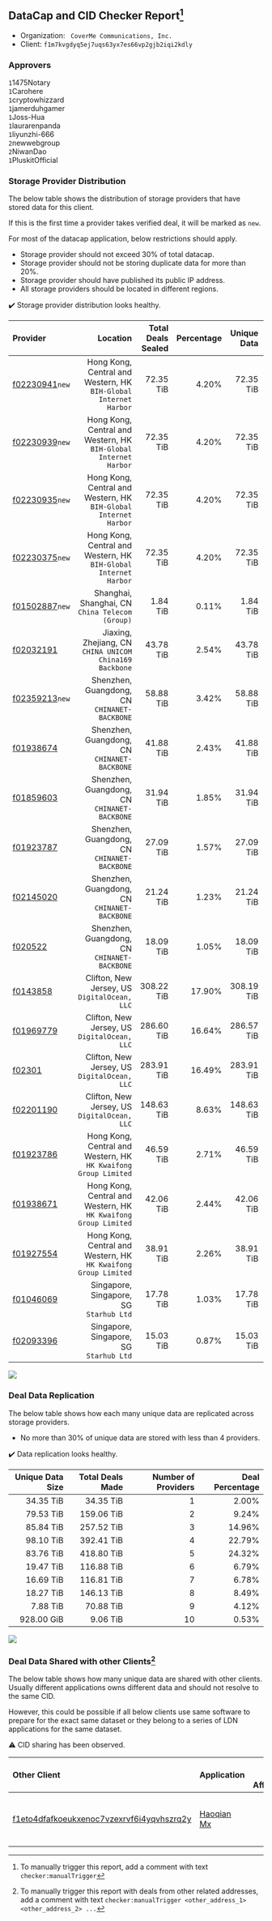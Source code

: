 ## DataCap and CID Checker Report[^1]
 - Organization: ` CoverMe Communications, Inc.`
 - Client: `f1m7kvgdyq5ej7uqs63yx7es66vp2gjb2iqi2kdly`
### Approvers
`1`1475Notary<br/>`1`Carohere<br/>`1`cryptowhizzard<br/>`1`jamerduhgamer<br/>`1`Joss-Hua<br/>`1`laurarenpanda<br/>`1`liyunzhi-666<br/>`2`newwebgroup<br/>`2`NiwanDao<br/>`1`PluskitOfficial

### Storage Provider Distribution
The below table shows the distribution of storage providers that have stored data for this client.

If this is the first time a provider takes verified deal, it will be marked as `new`.

For most of the datacap application, below restrictions should apply.
 - Storage provider should not exceed 30% of total datacap.
 - Storage provider should not be storing duplicate data for more than 20%.
 - Storage provider should have published its public IP address.
 - All storage providers should be located in different regions.

✔️ Storage provider distribution looks healthy.

| Provider                                                    |                                                            Location | Total Deals Sealed | Percentage | Unique Data | Duplicate Deals |
| :---------------------------------------------------------- | ------------------------------------------------------------------: | -----------------: | ---------: | ----------: | --------------: |
| [f02230941](https://filfox.info/en/address/f02230941)`new`  | Hong Kong, Central and Western, HK<br/>`BIH-Global Internet Harbor` |          72.35 TiB |      4.20% |   72.35 TiB |           0.00% |
| [f02230939](https://filfox.info/en/address/f02230939)`new`  | Hong Kong, Central and Western, HK<br/>`BIH-Global Internet Harbor` |          72.35 TiB |      4.20% |   72.35 TiB |           0.00% |
| [f02230935](https://filfox.info/en/address/f02230935)`new`  | Hong Kong, Central and Western, HK<br/>`BIH-Global Internet Harbor` |          72.35 TiB |      4.20% |   72.35 TiB |           0.00% |
| [f02230375](https://filfox.info/en/address/f02230375)`new`  | Hong Kong, Central and Western, HK<br/>`BIH-Global Internet Harbor` |          72.35 TiB |      4.20% |   72.35 TiB |           0.00% |
| [f01502887](https://filfox.info/en/address/f01502887)`new`  |                  Shanghai, Shanghai, CN<br/>`China Telecom (Group)` |           1.84 TiB |      0.11% |    1.84 TiB |           0.00% |
| [f02032191](https://filfox.info/en/address/f02032191)       |          Jiaxing, Zhejiang, CN<br/>`CHINA UNICOM China169 Backbone` |          43.78 TiB |      2.54% |   43.78 TiB |           0.00% |
| [f02359213](https://filfox.info/en/address/f02359213)`new`  |                     Shenzhen, Guangdong, CN<br/>`CHINANET-BACKBONE` |          58.88 TiB |      3.42% |   58.88 TiB |           0.00% |
| [f01938674](https://filfox.info/en/address/f01938674)       |                     Shenzhen, Guangdong, CN<br/>`CHINANET-BACKBONE` |          41.88 TiB |      2.43% |   41.88 TiB |           0.00% |
| [f01859603](https://filfox.info/en/address/f01859603)       |                     Shenzhen, Guangdong, CN<br/>`CHINANET-BACKBONE` |          31.94 TiB |      1.85% |   31.94 TiB |           0.00% |
| [f01923787](https://filfox.info/en/address/f01923787)       |                     Shenzhen, Guangdong, CN<br/>`CHINANET-BACKBONE` |          27.09 TiB |      1.57% |   27.09 TiB |           0.00% |
| [f02145020](https://filfox.info/en/address/f02145020)       |                     Shenzhen, Guangdong, CN<br/>`CHINANET-BACKBONE` |          21.24 TiB |      1.23% |   21.24 TiB |           0.00% |
| [f020522](https://filfox.info/en/address/f020522)           |                     Shenzhen, Guangdong, CN<br/>`CHINANET-BACKBONE` |          18.09 TiB |      1.05% |   18.09 TiB |           0.00% |
| [f0143858](https://filfox.info/en/address/f0143858)         |                     Clifton, New Jersey, US<br/>`DigitalOcean, LLC` |         308.22 TiB |     17.90% |  308.19 TiB |           0.01% |
| [f01969779](https://filfox.info/en/address/f01969779)       |                     Clifton, New Jersey, US<br/>`DigitalOcean, LLC` |         286.60 TiB |     16.64% |  286.57 TiB |           0.01% |
| [f02301](https://filfox.info/en/address/f02301)             |                     Clifton, New Jersey, US<br/>`DigitalOcean, LLC` |         283.91 TiB |     16.49% |  283.91 TiB |           0.00% |
| [f02201190](https://filfox.info/en/address/f02201190)       |                     Clifton, New Jersey, US<br/>`DigitalOcean, LLC` |         148.63 TiB |      8.63% |  148.63 TiB |           0.00% |
| [f01923786](https://filfox.info/en/address/f01923786)       |  Hong Kong, Central and Western, HK<br/>`HK Kwaifong Group Limited` |          46.59 TiB |      2.71% |   46.59 TiB |           0.00% |
| [f01938671](https://filfox.info/en/address/f01938671)       |  Hong Kong, Central and Western, HK<br/>`HK Kwaifong Group Limited` |          42.06 TiB |      2.44% |   42.06 TiB |           0.00% |
| [f01927554](https://filfox.info/en/address/f01927554)       |  Hong Kong, Central and Western, HK<br/>`HK Kwaifong Group Limited` |          38.91 TiB |      2.26% |   38.91 TiB |           0.00% |
| [f01046069](https://filfox.info/en/address/f01046069)       |                          Singapore, Singapore, SG<br/>`Starhub Ltd` |          17.78 TiB |      1.03% |   17.78 TiB |           0.00% |
| [f02093396](https://filfox.info/en/address/f02093396)       |                          Singapore, Singapore, SG<br/>`Starhub Ltd` |          15.03 TiB |      0.87% |   15.03 TiB |           0.00% |

<img src="https://raw.githubusercontent.com/data-preservation-programs/filplus-checker-assets/main/filecoin-project/filecoin-plus-large-datasets/issues/1248/1693454608915.png"/>

### Deal Data Replication
The below table shows how each many unique data are replicated across storage providers.

- No more than 30% of unique data are stored with less than 4 providers.

✔️ Data replication looks healthy.

| Unique Data Size | Total Deals Made | Number of Providers | Deal Percentage |
| ---------------: | ---------------: | ------------------: | --------------: |
|        34.35 TiB |        34.35 TiB |                   1 |           2.00% |
|        79.53 TiB |       159.06 TiB |                   2 |           9.24% |
|        85.84 TiB |       257.52 TiB |                   3 |          14.96% |
|        98.10 TiB |       392.41 TiB |                   4 |          22.79% |
|        83.76 TiB |       418.80 TiB |                   5 |          24.32% |
|        19.47 TiB |       116.88 TiB |                   6 |           6.79% |
|        16.69 TiB |       116.81 TiB |                   7 |           6.78% |
|        18.27 TiB |       146.13 TiB |                   8 |           8.49% |
|         7.88 TiB |        70.88 TiB |                   9 |           4.12% |
|       928.00 GiB |         9.06 TiB |                  10 |           0.53% |

<img src="https://raw.githubusercontent.com/data-preservation-programs/filplus-checker-assets/main/filecoin-project/filecoin-plus-large-datasets/issues/1248/1693454609600.png"/>

### Deal Data Shared with other Clients[^3]
The below table shows how many unique data are shared with other clients.
Usually different applications owns different data and should not resolve to the same CID.

However, this could be possible if all below clients use same software to prepare for the exact same dataset or they belong to a series of LDN applications for the same dataset.

⚠️ CID sharing has been observed.

| Other Client                                                                                                          | Application                                                                                | Total Deals Affected | Unique CIDs | Approvers                                                                     |
| :-------------------------------------------------------------------------------------------------------------------- | :----------------------------------------------------------------------------------------- | -------------------: | ----------: | :---------------------------------------------------------------------------- |
| [f1eto4dfafkoeukxenoc7vzexrvf6i4yqvhszrq2y](https://filfox.info/en/address/f1eto4dfafkoeukxenoc7vzexrvf6i4yqvhszrq2y) | [ Haoqian Mx](https://github.com/filecoin-project/filecoin-plus-large-datasets/issues/308) |            32.00 GiB |           1 | `1`1ane-1<br/>`3`kernelogic<br/>`1`newwebgroup<br/>`2`NiwanDao<br/>`3`psh0691 |

[^1]: To manually trigger this report, add a comment with text `checker:manualTrigger`

[^2]: Deals from those addresses are combined into this report as they are specified with `checker:manualTrigger`

[^3]: To manually trigger this report with deals from other related addresses, add a comment with text `checker:manualTrigger <other_address_1> <other_address_2> ...`
